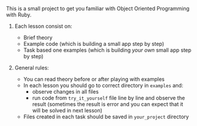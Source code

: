 This is a small project to get you familiar with Object Oriented Programming with Ruby.


1. Each lesson consist on:
    - Brief theory
    - Example code (which is building a small app step by step)
    - Task based one examples (which is building *your own* small app step by step)

2. General rules:
    - You can read theory before or after playing with examples
    - In each lesson you should go to correct directory in `examples` and:
        - observe changes in all files
        - run code from `try_it_yourself` file line by line and observe the result (sometimes the result is error and you can expect that it will be solved in next lesson)
    - Files created in each task should be saved in `your_project` directory




